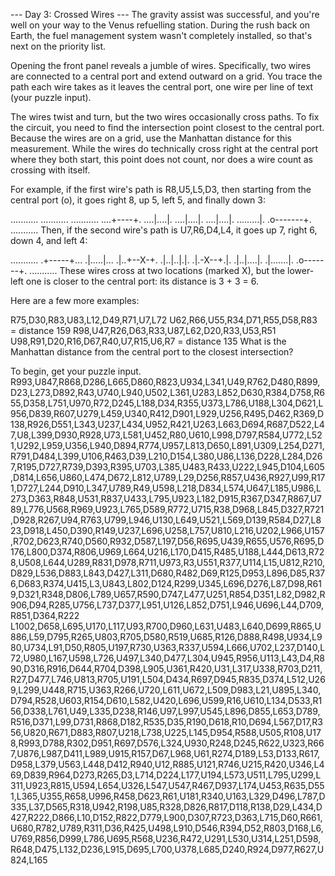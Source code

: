 --- Day 3: Crossed Wires ---
The gravity assist was successful, and you're well on your way to the Venus refuelling station. During the rush back on Earth, the fuel management system wasn't completely installed, so that's next on the priority list.

Opening the front panel reveals a jumble of wires. Specifically, two wires are connected to a central port and extend outward on a grid. You trace the path each wire takes as it leaves the central port, one wire per line of text (your puzzle input).

The wires twist and turn, but the two wires occasionally cross paths. To fix the circuit, you need to find the intersection point closest to the central port. Because the wires are on a grid, use the Manhattan distance for this measurement. While the wires do technically cross right at the central port where they both start, this point does not count, nor does a wire count as crossing with itself.

For example, if the first wire's path is R8,U5,L5,D3, then starting from the central port (o), it goes right 8, up 5, left 5, and finally down 3:

...........
...........
...........
....+----+.
....|....|.
....|....|.
....|....|.
.........|.
.o-------+.
...........
Then, if the second wire's path is U7,R6,D4,L4, it goes up 7, right 6, down 4, and left 4:

...........
.+-----+...
.|.....|...
.|..+--X-+.
.|..|..|.|.
.|.-X--+.|.
.|..|....|.
.|.......|.
.o-------+.
...........
These wires cross at two locations (marked X), but the lower-left one is closer to the central port: its distance is 3 + 3 = 6.

Here are a few more examples:

R75,D30,R83,U83,L12,D49,R71,U7,L72
U62,R66,U55,R34,D71,R55,D58,R83 = distance 159
R98,U47,R26,D63,R33,U87,L62,D20,R33,U53,R51
U98,R91,D20,R16,D67,R40,U7,R15,U6,R7 = distance 135
What is the Manhattan distance from the central port to the closest intersection?

To begin, get your puzzle input.
R993,U847,R868,D286,L665,D860,R823,U934,L341,U49,R762,D480,R899,D23,L273,D892,R43,U740,L940,U502,L361,U283,L852,D630,R384,D758,R655,D358,L751,U970,R72,D245,L188,D34,R355,U373,L786,U188,L304,D621,L956,D839,R607,U279,L459,U340,R412,D901,L929,U256,R495,D462,R369,D138,R926,D551,L343,U237,L434,U952,R421,U263,L663,D694,R687,D522,L47,U8,L399,D930,R928,U73,L581,U452,R80,U610,L998,D797,R584,U772,L521,U292,L959,U356,L940,D894,R774,U957,L813,D650,L891,U309,L254,D271,R791,D484,L399,U106,R463,D39,L210,D154,L380,U86,L136,D228,L284,D267,R195,D727,R739,D393,R395,U703,L385,U483,R433,U222,L945,D104,L605,D814,L656,U860,L474,D672,L812,U789,L29,D256,R857,U436,R927,U99,R171,D727,L244,D910,L347,U789,R49,U598,L218,D834,L574,U647,L185,U986,L273,D363,R848,U531,R837,U433,L795,U923,L182,D915,R367,D347,R867,U789,L776,U568,R969,U923,L765,D589,R772,U715,R38,D968,L845,D327,R721,D928,R267,U94,R763,U799,L946,U130,L649,U521,L569,D139,R584,D27,L823,D918,L450,D390,R149,U237,L696,U258,L757,U810,L216,U202,L966,U157,R702,D623,R740,D560,R932,D587,L197,D56,R695,U439,R655,U576,R695,D176,L800,D374,R806,U969,L664,U216,L170,D415,R485,U188,L444,D613,R728,U508,L644,U289,R831,D978,R711,U973,R3,U551,R377,U114,L15,U812,R210,D829,L536,D883,L843,D427,L311,D680,R482,D69,R125,D953,L896,D85,R376,D683,R374,U415,L3,U843,L802,D124,R299,U345,L696,D276,L87,D98,R619,D321,R348,D806,L789,U657,R590,D747,L477,U251,R854,D351,L82,D982,R906,D94,R285,U756,L737,D377,L951,U126,L852,D751,L946,U696,L44,D709,R851,D364,R222
L1002,D658,L695,U170,L117,U93,R700,D960,L631,U483,L640,D699,R865,U886,L59,D795,R265,U803,R705,D580,R519,U685,R126,D888,R498,U934,L980,U734,L91,D50,R805,U197,R730,U363,R337,U594,L666,U702,L237,D140,L72,U980,L167,U598,L726,U497,L340,D477,L304,U945,R956,U113,L43,D4,R890,D316,R916,D644,R704,D398,L905,U361,R420,U31,L317,U338,R703,D211,R27,D477,L746,U813,R705,U191,L504,D434,R697,D945,R835,D374,L512,U269,L299,U448,R715,U363,R266,U720,L611,U672,L509,D983,L21,U895,L340,D794,R528,U603,R154,D610,L582,U420,L696,U599,R16,U610,L134,D533,R156,D338,L761,U49,L335,D238,R146,U97,L997,U545,L896,D855,L653,D789,R516,D371,L99,D731,R868,D182,R535,D35,R190,D618,R10,D694,L567,D17,R356,U820,R671,D883,R807,U218,L738,U225,L145,D954,R588,U505,R108,U178,R993,D788,R302,D951,R697,D576,L324,U930,R248,D245,R622,U323,R667,U876,L987,D411,L989,U915,R157,D67,L968,U61,R274,D189,L53,D133,R617,D958,L379,U563,L448,D412,R940,U12,R885,U121,R746,U215,R420,U346,L469,D839,R964,D273,R265,D3,L714,D224,L177,U194,L573,U511,L795,U299,L311,U923,R815,U594,L654,U326,L547,U547,R467,D937,L174,U453,R635,D551,L365,U355,R658,U996,R458,D623,R61,U181,R340,U163,L329,D496,L787,D335,L37,D565,R318,U942,R198,U85,R328,D826,R817,D118,R138,D29,L434,D427,R222,D866,L10,D152,R822,D779,L900,D307,R723,D363,L715,D60,R661,U680,R782,U789,R311,D36,R425,U498,L910,D546,R394,D52,R803,D168,L6,U769,R856,D999,L786,U695,R568,U236,R472,U291,L530,U314,L251,D598,R648,D475,L132,D236,L915,D695,L700,U378,L685,D240,R924,D977,R627,U824,L165
